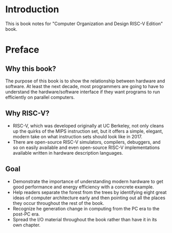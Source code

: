 # Introduction
This is book notes for "Computer Organization and Design RISC-V Edition" book.

# Preface
## Why this book?
The purpose of this book is to show the relationship between hardware and software. At least the next decade, most programmers are going to have to understand the hardware/software interface if they want programs to run efficiently on parallel computers.

## Why RISC-V?
* RISC-V, which was developed originally at UC Berkeley, not only cleans up the quirks of the MIPS instruction set, but it offers a simple, elegant, modern take on what instruction sets should look like in 2017.
* There are open-source RISC-V simulators, compilers, debuggers, and so on easily available and even open-source RISC-V implementations available written in hardware description languages.

## Goal
* Demonstrate the importance of understanding modern hardware to get good performance and energy efficiency with a concrete example.
* Help readers separate the forest from the trees by identifying eight great ideas of computer architecture early and then pointing out all the places they occur throughout the rest of the book.
* Recognize he generation change in computing from the PC era to the post-PC era.
* Spread the I/O material throughout the book rather than have it in its own chapter.


